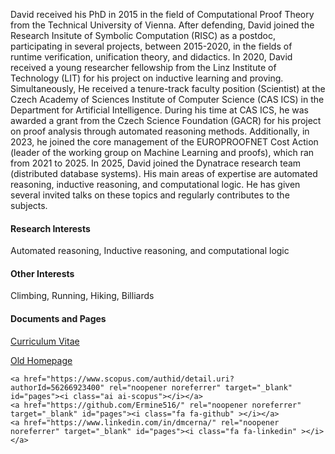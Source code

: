 



David received his PhD in 2015 in the field of Computational Proof
Theory from the Technical University of Vienna.
After defending, David joined the Research Insitute of Symbolic
Computation (RISC) as a postdoc, participating in several
projects, between 2015-2020, in the fields of runtime verification,
unification theory, and didactics. In 2020, David received a young
researcher fellowship from the Linz Institute of Technology (LIT) for
his project on inductive learning and proving. Simultaneously, He
received a tenure-track faculty position (Scientist) at the Czech
Academy of Sciences Institute of Computer Science (CAS ICS) in the
Department for Artificial Intelligence. During his time at CAS ICS, he
was awarded a grant from the Czech Science Foundation (GACR) for his
project on proof analysis through automated reasoning methods.
Additionally, in 2023,  he joined the core management of the
EUROPROOFNET Cost Action (leader of the working group on Machine
Learning and proofs), which ran from 2021 to 2025. In 2025, David joined
the Dynatrace research team (distributed database systems).
His main areas of expertise are automated reasoning, inductive
reasoning, and computational logic. He has given several invited talks
on these topics and regularly contributes to the subjects. 


#### Research Interests
Automated reasoning, Inductive reasoning, and computational logic

#### Other Interests
Climbing, Running, Hiking, Billiards

#### Documents and Pages
[Curriculum Vitae](https://drive.google.com/file/d/1qUC4O98Xg8NTKtAobjO7t0qrAbQNp0BU/view?usp=drive_link)

[Old Homepage](https://www.cs.cas.cz/dcerna/)

[<i class="ai ai-dblp"></i>](https://dblp.org/pid/147/6069.html)
[<i class="ai ai-orcid"></i>](https://orcid.org/0000-0002-6352-603X)
[<i class="ai ai-google-scholar"></i>](https://scholar.google.com/citations?user=SEWgr70AAAAJ&hl=en)

	<a href="https://www.scopus.com/authid/detail.uri?authorId=56266923400" rel="noopener noreferrer" target="_blank" id="pages"><i class="ai ai-scopus"></i></a>
	<a href="https://github.com/Ermine516/" rel="noopener noreferrer" target="_blank" id="pages"><i class="fa fa-github" ></i></a>
	<a href="https://www.linkedin.com/in/dmcerna/" rel="noopener noreferrer" target="_blank" id="pages"><i class="fa fa-linkedin" ></i></a>
